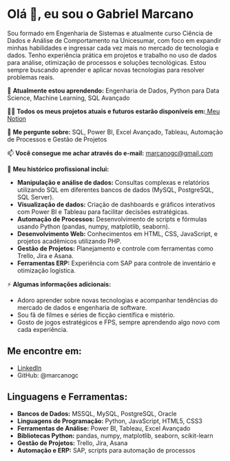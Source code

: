 # Olá 👋, eu sou o Gabriel Marcano  

Sou formado em Engenharia de Sistemas e atualmente curso Ciência de Dados e Análise de Comportamento na Unicesumar, com foco em expandir minhas habilidades e ingressar cada vez mais no mercado de tecnologia e dados. Tenho experiência prática em projetos e trabalho no uso de dados para análise, otimização de processos e soluções tecnológicas. Estou sempre buscando aprender e aplicar novas tecnologias para resolver problemas reais.  

🌱 **Atualmente estou aprendendo:** Engenharia de Dados, Python para Data Science, Machine Learning, SQL Avançado  

👨‍💻 **Todos os meus projetos atuais e futuros estarão disponíveis em:**<a href="https://tree-whale-a25.notion.site/Gabriel-Marcano-16dbf5073b6980e184b3c38716fbaa5e" target="_blank"> Meu Notion</a>

💬 **Me pergunte sobre:** SQL, Power BI, Excel Avançado, Tableau, Automação de Processos e Gestão de Projetos  

📫 **Você consegue me achar através do e-mail:** marcanogc@gmail.com  

📄 **Meu histórico profissional inclui:**  
- **Manipulação e análise de dados:** Consultas complexas e relatórios utilizando SQL em diferentes bancos de dados (MySQL, PostgreSQL, SQL Server).  
- **Visualização de dados:** Criação de dashboards e gráficos interativos com Power BI e Tableau para facilitar decisões estratégicas.  
- **Automação de Processos:** Desenvolvimento de scripts e fórmulas usando Python (pandas, numpy, matplotlib, seaborn).  
- **Desenvolvimento Web:** Conhecimentos em HTML, CSS, JavaScript, e projetos acadêmicos utilizando PHP.  
- **Gestão de Projetos:** Planejamento e controle com ferramentas como Trello, Jira e Asana.  
- **Ferramentas ERP:** Experiência com SAP para controle de inventário e otimização logística.  

⚡ **Algumas informações adicionais:**  
- Adoro aprender sobre novas tecnologias e acompanhar tendências do mercado de dados e engenharia de software.  
- Sou fã de filmes e séries de ficção científica e mistério.  
- Gosto de jogos estratégicos e FPS, sempre aprendendo algo novo com cada experiência.  

## Me encontre em:  
- <a href="https://www.linkedin.com/in/gabriel-marcano/" target="_blank">LinkedIn</a>
- GitHub: @marcanogc  

## Linguagens e Ferramentas:  
- **Bancos de Dados:** MSSQL, MySQL, PostgreSQL, Oracle  
- **Linguagens de Programação:** Python, JavaScript, HTML5, CSS3  
- **Ferramentas de Análise:** Power BI, Tableau, Excel Avançado  
- **Bibliotecas Python:** pandas, numpy, matplotlib, seaborn, scikit-learn  
- **Gestão de Projetos:** Trello, Jira, Asana  
- **Automação e ERP:** SAP, scripts para automação de processos  

<!--
**marcanogc/marcanogc** is a ✨ _special_ ✨ repository because its `README.md` (this file) appears on your GitHub profile.

Here are some ideas to get you started:

- 🔭 I’m currently working on ...
- 🌱 I’m currently learning ...
- 👯 I’m looking to collaborate on ...
- 🤔 I’m looking for help with ...
- 💬 Ask me about ...
- 📫 How to reach me: ...
- 😄 Pronouns: ...
- ⚡ Fun fact: ...
-->
